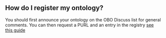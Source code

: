 ## How do I register my ontology?

You should first announce your ontology on the OBO Discuss list for general comments. You can then request a PURL and an entry in the registry [see this guide](Policy_for_OBO_namespace_and_associated_PURL_requests.md)



